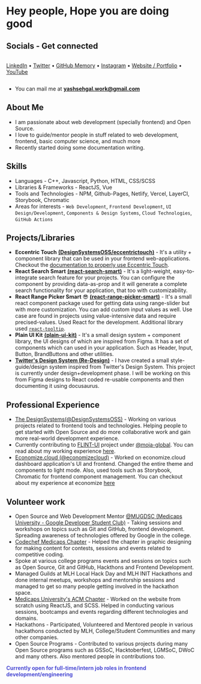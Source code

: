 # Hey people, Hope you are doing good

## Socials - Get connected

<div style="display: flex; align-items: center;">

  [LinkedIn](https://www.linkedin.com/in/sehgalyash/) &bullet;
  [Twitter](https://twitter.com/yashsehgaldev) &bullet;
  [GitHub Memory](https://githubmemory.com/@yashsehgal) &bullet;
  [Instagram](https://www.instagram.com/sehgalyash_/) &bullet;
  [Website / Portfolio](https://yashsehgal.com) &bullet;
  [YouTube](https://www.youtube.com/channel/UC23yA3SBkV_ehY4H8VSuNVg)
</div>

- You can mail me at **yashsehgal.work@gmail.com**

## About Me

- I am passionate about web development (specially frontend) and Open Source.
- I love to guide/mentor people in stuff related to web development, frontend, basic computer science, and much more
- Recently started doing some documentation writing.

## Skills

- Languages - C++, Javascript, Python, HTML, CSS/SCSS
- Libraries & Frameworks - ReactJS, Vue
- Tools and Technologies - NPM, Github-Pages, Netlify, Vercel, LayerCI, Storybook, Chromatic
- Areas for interests - `Web Development`, `Frontend Development`, `UI Design/Development`, `Components & Design Systems`, `Cloud Technologies`, `GitHub Actions`

## Projects/Libraries
- **Eccentric Touch** [**(DesignSystemsOSS/eccentrictouch)**](https://www.github.com/DesignSystemsOSS/eccentrictouch) - It's a utility + component library that can be used in your frontend web-applications. Checkout the [documentation to properly use Eccentric Touch](https://eccentrictouch.thedesignsystems.com).
- **React Search Smart** [**(react-search-smart)**](https://www.github.com/yashsehgal/react-search-smart) - It's a light-weight, easy-to-integrate search feature for your projects. You can configure the component by providing data-as-prop and it will generate a complete search functionality for your application, that too with customizability.
- **React Range Picker Smart** 😎 [**(react-range-picker-smart)**](https://www.github.com/yashsehgal/react-range-picker-smart) - It's a small react component package used for getting data using range-slider but with more customization. You can add custom input values as well. Use case are found in projects using value-intensive data and require precised-values. Used React for the development. Additional library used [`react-tooltip`](https://www.npmjs.com/package/react-tooltip).
- **Plain UI Kit** [**(plain-ui-kit)**](https://www.github.com/yashsehgal/plain-ui-kit) - It's a small design system + component library, the UI designs of which are inspired from Figma. It has a set of components which can used in your application. Such as Header, Input, Button, BrandButtons and other utilities.
- [**Twitter's Design System (Re-Design)**](https://www.figma.com/file/jQPz0SxTB6OfuifQYRehet/Twitter-inspired-Design-System?node-id=0%3A1) - I have created a small style-guide/design system inspired from Twitter's Design System. This project is currently under design+development phase. I will be working on this from Figma designs to React coded re-usable components and then documenting it using docusaurus.

## Professional Experience

- [The DesignSystems(@DesignSystemsOSS)](https://www.github.com/DesignSystemsOSS) - Working on various projects related to frontend tools and technologies. Helping people to get started with Open Source and do more collaborative work and gain more real-world development experience.
- Currently contributing to [FLINT-UI](https://github.com/moja-global/FLINT-UI) project under [@moja-global](https://github.com/moja-global). You can read about my working experience [here](experiences/moja-global-experience.md).
- [Economize.cloud (@economizecloud)](https://www.github.com/economizecloud) - Worked on economize.cloud dashboard application's UI and frontend. Changed the entire theme and components to light mode. Also, used tools such as Storybook, Chromatic for frontend component management. You can checkout about my experience at economize [here](experiences/economize-experience.md)

## Volunteer work
- Open Source and Web Development Mentor [@MUGDSC (Medicaps University - Google Developer Student Club)](https://gdsc.community.dev/medi-caps-university-indore/) - Taking sessions and workshops on topics such as Git and GitHub, frontend development. Spreading awareness of technologies offered by Google in the college.
- [Codechef Medicaps Chapter](https://www.instagram.com/codechef_medicaps_chapter/) - Helped the chapter in graphic designing for making content for contests, sessions and events related to competitive coding.
- Spoke at various college programs events and sessions on topics such as Open Source, Git and GitHub, Hackthons and Frontend Development.
- Managed Guilds at MLH Local Hack Day and MLH INIT Hackathons and done internal meetups, workshops and mentorship sessions and managed to get so many people getting involved in the hackathon space.
- [Medicaps University's ACM Chapter](http://medicaps.hosting.acm.org/) - Worked on the website from scratch using ReactJS, and SCSS. Helped in conducting various sessions, bootcamps and events regarding different technologies and domains.
- Hackathons - Participated, Volunteered and Mentored people in various hackathons conducted by MLH, College/Student Communities and many other companies.
- Open Source Programs - Contributed to various projects during many Open Source programs such as GSSoC, Hacktoberfest, LGMSoC, DWoC and many others. Also mentored people in contributions too.

<span style="color: #4a4ad3;">
  <b>Currently open for full-time/intern job roles in frontend development/engineering</b>
</span>
